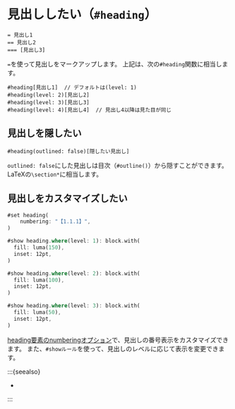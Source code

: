 # 見出ししたい（``#heading``）

```text
= 見出し1
== 見出し2
=== [見出し3]
```

``=``を使って見出しをマークアップします。
上記は、次の``#heading``関数に相当します。

```text
#heading[見出し1]  // デフォルトは(level: 1)
#heading(level: 2)[見出し2]
#heading(level: 3)[見出し3]
#heading(level: 4)[見出し4]  // 見出し4以降は見た目が同じ
```

## 見出しを隠したい

```text
#heading(outlined: false)[隠したい見出し]
```

``outlined: false``にした見出しは目次（``#outline()``）から隠すことができます。
LaTeXの``\section*``に相当します。

## 見出しをカスタマイズしたい

```rust
#set heading(
    numbering: "【1.1.1】",
)

#show heading.where(level: 1): block.with(
  fill: luma(150),
  inset: 12pt,
)

#show heading.where(level: 2): block.with(
  fill: luma(100),
  inset: 12pt,
)

#show heading.where(level: 3): block.with(
  fill: luma(50),
  inset: 12pt,
)
```

[heading要素のnumberingオプション](https://typst.app/docs/reference/meta/heading/)で、見出しの番号表示をカスタマイズできます。
また、``#showルール``を使って、見出しのレベルに応じて表示を変更できます。

:::{seealso}

- [](../latex/latex-section.md)

:::
